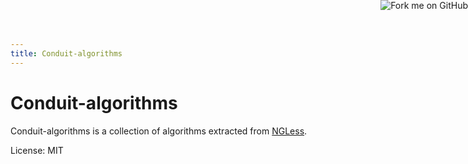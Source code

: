 ```yaml
---
title: Conduit-algorithms
---
```



<a href="https://github.com/luispedro/conduit-algorithms">
    <img style="position: absolute; top: 0; right: 0; border: 0;" src="https://s3.amazonaws.com/github/ribbons/forkme_right_darkblue_121621.png" alt="Fork me on GitHub" />
</a>

# Conduit-algorithms

Conduit-algorithms is a collection of algorithms extracted from
[NGLess](https://ngless.embl.de).

License: MIT
